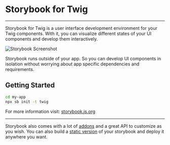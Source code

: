 # Storybook for Twig

---

Storybook for Twig is a user interface development environment for your Twig components.
With it, you can visualize different states of your UI components and develop them interactively.

![Storybook Screenshot](https://github.com/storybookjs/storybook/blob/main/media/storybook-intro.gif)

Storybook runs outside of your app.
So you can develop UI components in isolation without worrying about app specific dependencies and requirements.

## Getting Started

```sh
cd my-app
npx sb init -t twig
```

For more information visit: [storybook.js.org](https://storybook.js.org)

---

Storybook also comes with a lot of [addons](https://storybook.js.org/docs/twig/configure/storybook-addons) and a great API to customize as you wish.
You can also build a [static version](https://storybook.js.org/docs/twig/workflows/publish-storybook) of your storybook and deploy it anywhere you want.
